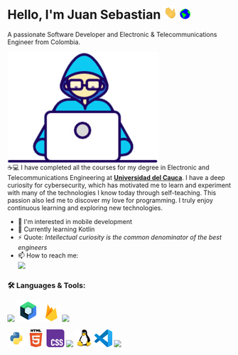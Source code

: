 # Hello, I'm Juan Sebastian <img src="https://github.com/JuanSebastian07/JuanSebastian07/blob/main/Assets/Hi.gif" width="30px"> <img src="https://github.com/JuanSebastian07/JuanSebastian07/blob/main/Assets/Earth.gif" width="24px">
A passionate Software Developer and Electronic & Telecommunications Engineer from Colombia.
<div>
<img align="center" height="250" src="https://github.com/JuanSebastian07/JuanSebastian07/blob/main/Assets/Developer.gif"/>
</div>
☕💻
I have completed all the courses for my degree in Electronic and Telecommunications Engineering at  
<a href="http://www.unicauca.edu.co/versionP/node/18445" target="_blank"><b>Universidad del Cauca</b></a>.
I have a deep curiosity for cybersecurity, which has motivated me to learn and experiment with many of the technologies I know today through self-teaching.  
This passion also led me to discover my love for programming. I truly enjoy continuous learning and exploring new technologies.

- 👀 I'm interested in mobile development  
- 🌱 Currently learning Kotlin  
- ⚡ Quote: *Intellectual curiosity is the common denominator of the best engineers*  
- 📫 How to reach me:  
  <a title="telegram" href="https://t.me/Account07">
    <img height="18" src="https://www.vectorlogo.zone/logos/telegram/telegram-icon.svg">
  </a>

<h3>🛠️ Languages & Tools:</h3>
<p>
  <!-- Android Development First -->
  <code><img height="40" src="https://www.vectorlogo.zone/logos/kotlinlang/kotlinlang-icon.svg"></code>
  <code><img height="50" src="https://github.com/JuanSebastian07/JuanSebastian07/blob/main/Assets/jetpack_compose_icon.png"></code>
  <code><img height="40" src="https://raw.githubusercontent.com/github/explore/main/topics/firebase/firebase.png"></code>
  <code><img height="40" src="https://upload.wikimedia.org/wikipedia/commons/3/33/Figma-logo.svg"></code>
  
  <!-- Other languages and tools -->
  <code><img height="40" src="https://raw.githubusercontent.com/github/explore/main/topics/python/python.png"></code>
  <code><img height="40" src="https://raw.githubusercontent.com/github/explore/main/topics/html/html.png"></code>
  <code><img height="40" src="https://raw.githubusercontent.com/github/explore/main/topics/css/css.png"></code>
  <code><img height="40" src="https://upload.wikimedia.org/wikipedia/commons/6/6a/JavaScript-logo.png"></code>
  <code><img height="40" src="https://raw.githubusercontent.com/devicons/devicon/master/icons/linux/linux-original.svg"></code>
  <code><img height="40" src="https://raw.githubusercontent.com/github/explore/main/topics/visual-studio-code/visual-studio-code.png"></code>
  <code><img height="40" src="https://www.vectorlogo.zone/logos/git-scm/git-scm-icon.svg"></code>
</p>
